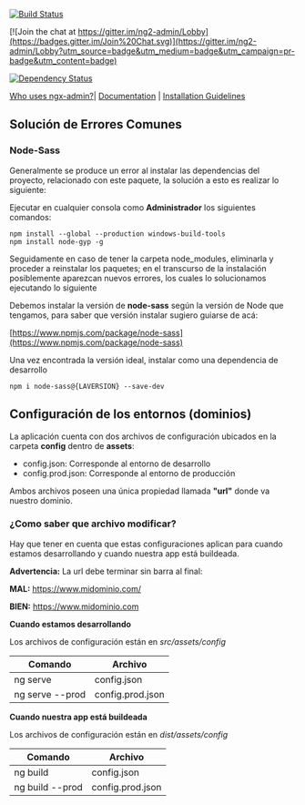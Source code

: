 

[![Build Status](https://travis-ci.org/akveo/ngx-admin.svg?branch=master)](https://travis-ci.org/akveo/ngx-admin)

[![Join the chat at https://gitter.im/ng2-admin/Lobby](https://badges.gitter.im/Join%20Chat.svg)](https://gitter.im/ng2-admin/Lobby?utm_source=badge&utm_medium=badge&utm_campaign=pr-badge&utm_content=badge)

[![Dependency Status](https://david-dm.org/akveo/ngx-admin/status.svg)](https://david-dm.org/akveo/ng2-admin)

  

[Who uses ngx-admin?](https://github.com/akveo/ngx-admin/issues/1645)| [Documentation](https://akveo.github.io/ngx-admin/?utm_source=github&utm_medium=ngx_admin_readme&utm_campaign=themes) | [Installation Guidelines](https://akveo.github.io/ngx-admin/docs/getting-started/what-is-ngxadmin?utm_source=github&utm_medium=ngx_admin_readme&utm_campaign=themes)


## Solución de Errores Comunes
### Node-Sass

Generalmente se produce un error al instalar las dependencias del proyecto, relacionado con este paquete, la solución a esto es realizar lo siguiente:

Ejecutar en cualquier consola como **Administrador** los siguientes comandos:

    npm install --global --production windows-build-tools
    npm install node-gyp -g

Seguidamente en caso de tener la carpeta node_modules, eliminarla y proceder a reinstalar los paquetes; en el transcurso de la instalación posiblemente aparezcan nuevos errores, los cuales lo solucionamos ejecutando lo siguiente 

Debemos instalar la versión de **node-sass** según la versión de Node que tengamos, para saber que versión instalar sugiero guiarse de acá:

[https://www.npmjs.com/package/node-sass](https://www.npmjs.com/package/node-sass)

Una vez encontrada la versión ideal, instalar como una dependencia de desarrollo

    npm i node-sass@{LAVERSION} --save-dev


## Configuración de los entornos (dominios)

La aplicación cuenta con dos archivos de configuración ubicados en la carpeta **config** dentro de **assets**:

 - config.json: Corresponde al entorno de desarrollo
 - config.prod.json: Corresponde al entorno de producción

Ambos archivos poseen una única propiedad llamada **"url"** donde va nuestro dominio.

### ¿Como saber que archivo modificar?

Hay que tener en cuenta que estas configuraciones aplican para cuando estamos desarrollando y cuando nuestra app está buildeada.

**Advertencia:** La url debe terminar sin barra al final:

**MAL:** https://www.midominio.com/

**BIEN:** https://www.midominio.com


 **Cuando estamos desarrollando**
 
 Los archivos de configuración están en *src/assets/config* 
 
|Comando  |Archivo  |
|--|--|
|ng serve  | config.json |
|ng serve --prod | config.prod.json |

 **Cuando nuestra app está buildeada**
 
 Los archivos de configuración están en *dist/assets/config*
 
|Comando  |Archivo  |
|--|--|
|ng build| config.json |
|ng build --prod | config.prod.json |
